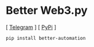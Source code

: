 # Better Web3.py
[ [Telegram](https://t.me/cum_insider) ] [ [PyPi](https://pypi.org/project/better-automation) ]

```bash
pip install better-automation
```
